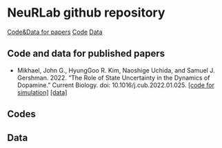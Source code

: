 # NeuRLab github repository
[Code&Data for papers](Code-and-data-for-published-papers)
[Code](#Codes) 
[Data](#Data) 

## Code and data for published papers
* Mikhael, John G., HyungGoo R. Kim, Naoshige Uchida, and Samuel J. Gershman. 2022. “The Role of State Uncertainty in the Dynamics of Dopamine.” Current Biology. doi: 10.1016/j.cub.2022.01.025.  [[code for simulation]](https://github.com/jgmikhael/ramping)   [[data]](https://figshare.com/articles/dataset/The_role_of_state_uncertainty_in_the_dynamics_of_dopamine/16706788)


## Codes

## Data
